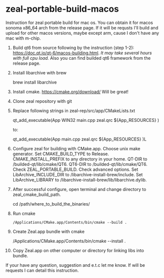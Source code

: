 # zeal-portable-build-macos
Instruction for zeal portable build for mac os. You can obtain it for macos sonoma x86_64 arch from the release page. If it will be requsts I'll build and upload for other macos versions, maybe except arm, cause I don't have any mac with m-chip.

1. Build qt6 from source following by the instruction (step 1-2): https://doc.qt.io/qt-6/macos-building.html. *It may take several hours with full cpu load.* Also you can find builded qt6 framework from the release page.

2. Install libarchive with brew

    brew install libarchive

4. Install cmake. https://cmake.org/download/ Will be great!

5. Clone zeal repository with git

6. Replace following strings in zeal-rep/src/app/CMakeLists.txt

    qt_add_executable(App WIN32
        main.cpp
        zeal.qrc
        ${App_RESOURCES}
    )

   to:

   qt_add_executable(App
        main.cpp
        zeal.qrc
        ${App_RESOURCES}
    )L

7. Configure zeal for building with CMake.app. Choose unix make generator. Set CMAKE_BUILD_TYPE to Release. CMAKE_INSTALL_PREFIX to any directory in your home. QT-DIR to /builded-qt/lib/cmake/QT6. QT6-DIR to  /builded-qt/lib/cmake/QT6. Check ZEAL_PORTABLE_BUILD. Check advanced options. Set LibArchive_INCLUDE_DIR to /libarchive-install-brew/include. Set LibArchive_LIBRARY to /libarchive-install-brew/lib/libarchive.dylib.
  
8. After successful configure, open terminal and change directory to zeal_cmake_build_path.
  
   cd /path/where_to_build_the_binaries/
     
9. Run cmake
  
       /Applications/CMake.app/Contents/bin/cmake --build .
      
10. Create Zeal.app bundle with cmake
  
       /Applications/CMake.app/Contents/bin/cmake --install .
         
11. Copy Zeal.app on other computer or directory for linking libs into bundle.
  
If your have any question, suggestion and e.t.c let me know. If will be requests I can detail this instruction.
